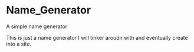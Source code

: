 # Name_Generator
A simple name generator


This is just a name generator I will tinker aroudn with and eventually create into a site.

